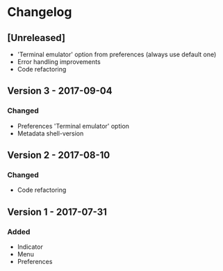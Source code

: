 # Changelog

## [Unreleased]
- 'Terminal emulator' option from preferences (always use default one)
- Error handling improvements
- Code refactoring

## Version 3 - 2017-09-04
### Changed
- Preferences 'Terminal emulator' option
- Metadata shell-version

## Version 2 - 2017-08-10
### Changed
- Code refactoring

## Version 1 - 2017-07-31
### Added
- Indicator
- Menu
- Preferences
